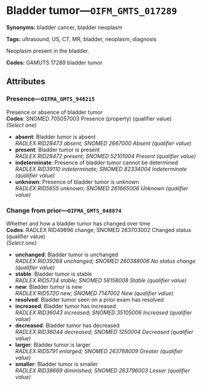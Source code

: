 # Bladder tumor—`OIFM_GMTS_017289`

**Synonyms:** bladder cancer, bladder neoplasm

**Tags:** ultrasound, US, CT, MR, bladder, neoplasm, diagnosis

Neoplasm present in the bladder.

**Codes:** GAMUTS 17289 bladder tumor

## Attributes

### Presence—`OIFMA_GMTS_948215`

Presence or absence of bladder tumor  
**Codes**: SNOMED 705057003 Presence (property) (qualifier value)  
*(Select one)*

- **absent**: Bladder tumor is absent  
_RADLEX RID28473 absent; SNOMED 2667000 Absent (qualifier value)_
- **present**: Bladder tumor is present  
_RADLEX RID28472 present; SNOMED 52101004 Present (qualifier value)_
- **indeterminate**: Presence of bladder tumor cannot be determined  
_RADLEX RID39110 indeterminate; SNOMED 82334004 Indeterminate (qualifier value)_
- **unknown**: Presence of bladder tumor is unknown  
_RADLEX RID5655 unknown; SNOMED 261665006 Unknown (qualifier value)_

### Change from prior—`OIFMA_GMTS_048874`

Whether and how a bladder tumor has changed over time  
**Codes**: RADLEX RID49896 change; SNOMED 263703002 Changed status (qualifier value)  
*(Select one)*

- **unchanged**: Bladder tumor is unchanged  
_RADLEX RID39268 unchanged; SNOMED 260388006 No status change (qualifier value)_
- **stable**: Bladder tumor is stable  
_RADLEX RID5734 stable; SNOMED 58158008 Stable (qualifier value)_
- **new**: Bladder tumor is new  
_RADLEX RID5720 new; SNOMED 7147002 New (qualifier value)_
- **resolved**: Bladder tumor seen on a prior exam has resolved  
- **increased**: Bladder tumor has increased  
_RADLEX RID36043 increased; SNOMED 35105006 Increased (qualifier value)_
- **decreased**: Bladder tumor has decreased  
_RADLEX RID36044 decreased; SNOMED 1250004 Decreased (qualifier value)_
- **larger**: Bladder tumor is larger  
_RADLEX RID5791 enlarged; SNOMED 263768009 Greater (qualifier value)_
- **smaller**: Bladder tumor is smaller  
_RADLEX RID38669 diminished; SNOMED 263796003 Lesser (qualifier value)_